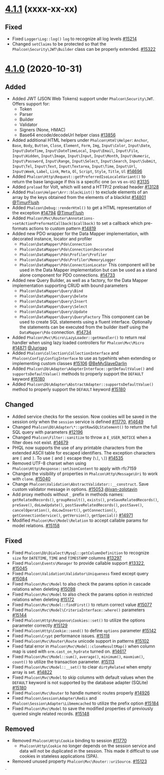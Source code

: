 # [4.1.1](https://github.com/phalcon/cphalcon/releases/tag/v4.1.0) (xxxx-xx-xx)

## Fixed
- Fixed `Logger\Log::log()` `log` to recognize all log levels [#15214](https://github.com/phalcon/cphalcon/issues/15214)
- Changed `setClaims` to be protected so that the `Phalcon\Security\JWT\Builder` class can be properly extended. [#15322](https://github.com/phalcon/cphalcon/issues/15322)

# [4.1.0](https://github.com/phalcon/cphalcon/releases/tag/v4.1.0) (2020-10-31)
## Added
- Added JWT (JSON Web Tokens) support under `Phalcon\Security\JWT`. Offers support for:
  - Token
  - Parser
  - Builder
  - Validator
  - Signers (None, HMAC)
  - Base64 encode/decodeUrl helper class
[#13856](https://github.com/phalcon/cphalcon/issues/13856)
- Added additional HTML helpers under `Phalcon\Html\Helper`: `Anchor`, `Base`, `Body`, `Button`, `Close`, `Element`, `Form`, `Img`, `Input\Color`, `Input\Date`, `Input\DateTime`, `Input\DateTimeLocal`, `Input\Email`, `Input\File`, `Input\Hidden`, `Input\Image`, `Input\Input`, `Input\Month`, `Input\Numeric`, `Input\Password`, `Input\Range`, `Input\Select`, `Input\Search`, `Input\Submit`, `Input\Tel`, `Input\Text`, `Input\Textarea`, `Input\Time`, `Input\Url`, `Input\Week`, `Label`, `Link`, `Meta`, `Ol`, `Script`, `Style`, `Title`, `Ul`
[#14696](https://github.com/phalcon/cphalcon/issues/14696)
- Added `Phalcon\Http\Request::getPreferredIsoLocaleVariant()` to return the base language if this is a specific one (`en` vs `en-US`) [#3135](https://github.com/phalcon/cphalcon/issues/3135)
- Added `preload` for Volt, which will send a HTTP/2 preload header [#13128](https://github.com/phalcon/cphalcon/issues/13128)
- Added `Phalcon\Helper\Arr::blackList()` to exclude elements of an array by the keys obtained from the elements of a blacklist [#14801](https://github.com/phalcon/cphalcon/issues/14801) [@TimurFlush](https://github.com/TimurFlush)
- Added `Phalcon\Debug::renderHtml()` to get a HTML representation of the exception [#14794](https://github.com/phalcon/cphalcon/issues/14794) [@TimurFlush](https://github.com/TimurFlush)
- Added `Phalcon\Mvc\Router\Annotations->setActionPreformatCallback($callback)` to set a callback which pre-formats actions to custom pattern [#14819](https://github.com/phalcon/cphalcon/pull/14819)
- Added new PDO wrapper for the Data Mapper implementation, with decorated instance, locator and profiler
  - `Phalcon\DataMapper\Pdo\Connection`
  - `Phalcon\DataMapper\Pdo\Connection\Decorated`
  - `Phalcon\DataMapper\Pdo\Profiler\Profiler`
  - `Phalcon\DataMapper\Pdo\Profiler\MemoryLogger`
  - `Phalcon\DataMapper\Pdo\ConnectionLocator`
This component will be used in the Data Mapper implementation but can be used as a stand alone component for PDO connections. [#14733](https://github.com/phalcon/cphalcon/issues/14733)
- Added new Query Builder, as well as a factory, for the Data Mapper implementation supporting CRUD with bound parameters
  - `Phalcon\DataMapper\Query\Bind`
  - `Phalcon\DataMapper\Query\Delete`
  - `Phalcon\DataMapper\Query\Insert`
  - `Phalcon\DataMapper\Query\Select`
  - `Phalcon\DataMapper\Query\Update`
  - `Phalcon\DataMapper\Query\QueryFactory`
This component can be used to create SQL statements using a fluent interface. Optionally the statements can be executed from the builder itself using the `DataMapper\Pdo` connection. [#14734](https://github.com/phalcon/cphalcon/issues/14734)
- Added `Phalcon\Mvc\Micro\LazyLoader::getHandler()` to return real handler when using lazy loaded controllers for `Phalcon\Mvc\Micro` [#14871](https://github.com/phalcon/cphalcon/issues/14871) [@Jurigag](https://github.com/Jurigag)
- Added `Phalcon\Collection\CollectionInterface` and `Phalcon\Config\ConfigInterface` to use as typehints when extending or implementing custom classes [#15106](https://github.com/phalcon/cphalcon/issues/15106) [@BeMySlaveDarlin](https://github.com/BeMySlaveDarlin)
- Added `Phalcon\Db\Adapter\AdapterInterface::getDefaultValue()` and `supportsDefaultValue()` methods to properly support the `DEFAULT` keyword [#15180](https://github.com/phalcon/cphalcon/issues/15180)
- Added `Phalcon\Db\Adapter\AbstractAdapter::supportsDefaultValue()` method to properly support the `DEFAULT` keyword [#15180](https://github.com/phalcon/cphalcon/issues/15180)

## Changed
- Added service checks for the session. Now cookies will be saved in the session only when the `session` service is defined [#11770](https://github.com/phalcon/cphalcon/issues/11770), [#14649](https://github.com/phalcon/cphalcon/pull/14649)
- Changed `Phalcon\Db\Adapter\*::getRawSQLStatement()` to return the full SQL query with parameters [#12196](https://github.com/phalcon/cphalcon/issues/12196)
- Changed `Phalcon\Filter::sanitize` to throw a `E_USER_NOTICE` when a filter does not exist. [#14679](https://github.com/phalcon/cphalcon/issues/14679)
- PHQL now supports the use of any printable characters from the extended ASCII table for escaped identifiers. The exception characters are `[` and `]`. To use `[` and `]` escape they (`\[`, `\]`) [#14535](https://github.com/phalcon/cphalcon/issues/14535)
- Removed UTF-8 charset when using `Phalcon\Http\Response::setJsonContent` to apply with rfc7159
- Changed the visibility of properties in `Phalcon\Http\Message\Uri` to work with `clone`. [#15040](https://github.com/phalcon/cphalcon/issues/15040)
- Change `Phalcon\Validation\AbstractValidator::__construct`. Save custom validator message in options. [#15053](https://github.com/phalcon/cphalcon/issues/15053) [@ivan-zolotavin](https://github.com/ivan-zolotavin)
- Add proxy methods without `_` prefix in methods names: `getRelatedRecords()`, `groupResult()`, `exists()`, `preSaveRelatedRecords()`, `preSave()`, `doLowUpdate()`, `postSaveRelatedRecords()`, `postSave()`, `cancelOperation()`, `doLowInsert()`, `getConnection()`, `getConnectionService()`, `getVersion()`, `getSpecial()` [#14971](https://github.com/phalcon/cphalcon/pull/14971)
- Modified `Phalcon\Mvc\Model\Relation` to accept callable params for model relations. [#15158](https://github.com/phalcon/cphalcon/issues/15158)

## Fixed
- Fixed `Phalcon\Db\Dialect\Mysql::getColumnDefinition` to recognize `size` for `DATETIME`, `TIME` and `TIMESTAMP` columns [#13297](https://github.com/phalcon/cphalcon/issues/13297)
- Fixed `Phalcon\Events\Manager` to provide callable support [#13322](https://github.com/phalcon/cphalcon/issues/13322), [#15045](https://github.com/phalcon/cphalcon/pull/15045)
- Fixed `Phalcon\Validation\Validator\Uniqueness` fixed except query [#15084](https://github.com/phalcon/cphalcon/issues/15084) 
- Fixed `Phalcon\Mvc\Model` to also check the params option in cascade relations when deleting [#15098](https://github.com/phalcon/cphalcon/issues/15098)
- Fixed `Phalcon\Mvc\Model` to also check the params option in restricted relations when deleting [#15172](https://github.com/phalcon/cphalcon/issues/15172)
- Fixed `Phalcon\Mvc\Model::findFirst()` to return correct value [#15077](https://github.com/phalcon/cphalcon/issues/15077)
- Fixed `Phalcon\Mvc\Model\CriteriaInterface::where()` parameters [#15144](https://github.com/phalcon/cphalcon/issues/15144)
- Fixed `Phalcon\Http\Response\Cookies::set()` to utilize the options parameter correctly [#15129](https://github.com/phalcon/cphalcon/issues/15129)
- Fixed `Phalcon\Http\Cookie::send()` to define `options` parameter [#15142](https://github.com/phalcon/cphalcon/issues/15142)
- Fixed `Phalcon\Crypt` performance issues. [#15118](https://github.com/phalcon/cphalcon/issues/15118)
- Fixed `Phalcon\Mvc\Router\Route` unicode support in patterns [#15102](https://github.com/phalcon/cphalcon/issues/15102)
- Fixed fatal error in `Phalcon\Mvc\Model::cloneResultMap()` when column map is used with `orm.cast_on_hydrate` turned on. [#14617](https://github.com/phalcon/cphalcon/issues/14617)
- Fixed `Phalcon\Mvc\Model::sum()`, `average()`, `minimum()`, `maxmium()`, `count()` to utilize the transaction parameter. [#15113](https://github.com/phalcon/cphalcon/issues/15113)
- Fixed `Phalcon\Mvc\Model::__set()` to clear `dirtyRelated` when empty array is set. [#14822](https://github.com/phalcon/cphalcon/issues/14822)
- Fixed `Phalcon\Mvc\Model` to skip columns with default values when the `DEFAULT` keyword is not supported by the database adapter (SQLite) [#15180](https://github.com/phalcon/cphalcon/issues/15180)
- Fixed `Phalcon\Mvc\Router` to handle numeric routes properly [#14926](https://github.com/phalcon/cphalcon/issues/14926)
- Fixed `Phalcon\Session\Adapter\Redis` and `Phalcon\Session\Adapter\Libmemcached` to utilize the prefix option [#15184](https://github.com/phalcon/cphalcon/issues/15184)
- Fixed `Phalcon\Mvc\Model` to save the modified properties of previously queried single related records. [#15148](https://github.com/phalcon/cphalcon/issues/15148)

## Removed
- Removed `Phalcon\Http\Cookie` binding to session [#11770](https://github.com/phalcon/cphalcon/issues/11770)
  - `Phalcon\Http\Cookie` no longer depends on the session service and data will not be duplicated in the session. This made it difficult to use cookies in stateless applications (SPA).
- Removed unused property `Phalcon\Mvc\Router::uriSource`. [#15123](https://github.com/phalcon/cphalcon/issues/15123)

`
